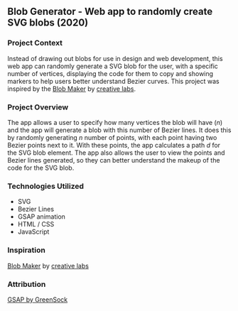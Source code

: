 ## Blob Generator - Web app to randomly create SVG blobs (2020)

### Project Context

Instead of drawing out blobs for use in design and web development, this web app can randomly generate a SVG blob for the user, with a specific number of vertices, displaying the code for them to copy and showing markers to help users better understand Bezier curves. This project was inspired by the [Blob Maker](https://www.blobmaker.app/) by [creative labs](https://zcreativelabs.com/).

### Project Overview

The app allows a user to specify how many vertices the blob will have (<em>n</em>) and the app will generate a blob with this number of Bezier lines. It does this by randomly generating <em>n</em> number of points, with each point having two Bezier points next to it. With these points, the app calculates a path <em>d</em> for the SVG blob element. The app also allows the user to view the points and Bezier lines generated, so they can better understand the makeup of the code for the SVG blob.

### Technologies Utilized

- SVG
- Bezier Lines
- GSAP animation
- HTML / CSS
- JavaScript

### Inspiration

[Blob Maker](https://www.blobmaker.app/) by [creative labs](https://zcreativelabs.com/)

### Attribution

[GSAP by GreenSock](https://greensock.com/gsap/)
